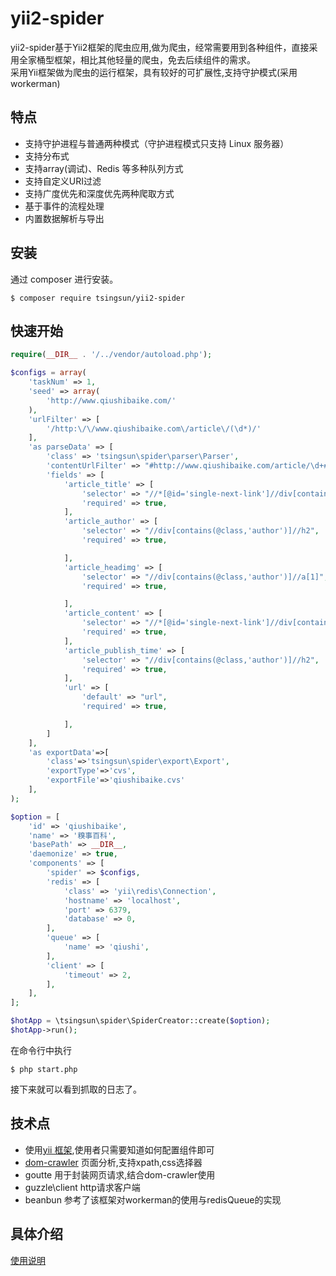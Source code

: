 # yii2-spider

yii2-spider基于Yii2框架的爬虫应用,做为爬虫，经常需要用到各种组件，直接采用全家桶型框架，相比其他轻量的爬虫，免去后续组件的需求。  
采用Yii框架做为爬虫的运行框架，具有较好的可扩展性,支持守护模式(采用workerman)

## 特点

- 支持守护进程与普通两种模式（守护进程模式只支持 Linux 服务器）
- 支持分布式
- 支持array(调试)、Redis 等多种队列方式
- 支持自定义URI过滤
- 支持广度优先和深度优先两种爬取方式
- 基于事件的流程处理
- 内置数据解析与导出

## 安装

通过 composer 进行安装。

```
$ composer require tsingsun/yii2-spider
```

## 快速开始
```php
require(__DIR__ . '/../vendor/autoload.php');

$configs = array(
    'taskNum' => 1,
    'seed' => array(
        'http://www.qiushibaike.com/'
    ),
    'urlFilter' => [
        '/http:\/\/www.qiushibaike.com\/article\/(\d*)/'
    ],
    'as parseData' => [
        'class' => 'tsingsun\spider\parser\Parser',
        'contentUrlFilter' => "#http://www.qiushibaike.com/article/\d+#",
        'fields' => [
            'article_title' => [
                'selector' => "//*[@id='single-next-link']//div[contains(@class,'content')]/text()[1]",
                'required' => true,
            ],
            'article_author' => [
                'selector' => "//div[contains(@class,'author')]//h2",
                'required' => true,

            ],
            'article_headimg' => [
                'selector' => "//div[contains(@class,'author')]//a[1]",
                'required' => true,

            ],
            'article_content' => [
                'selector' => "//*[@id='single-next-link']//div[contains(@class,'content')]",
                'required' => true,
            ],
            'article_publish_time' => [
                'selector' => "//div[contains(@class,'author')]//h2",
                'required' => true,
            ],
            'url' => [
                'default' => "url",                
                'required' => true,

            ],
        ]
    ],
    'as exportData'=>[
        'class'=>'tsingsun\spider\export\Export',
        'exportType'=>'cvs',
        'exportFile'=>'qiushibaike.cvs'
    ],
);

$option = [
    'id' => 'qiushibaike',
    'name' => '糗事百科',
    'basePath' => __DIR__,    
    'daemonize' => true,
    'components' => [
        'spider' => $configs,
        'redis' => [
            'class' => 'yii\redis\Connection',
            'hostname' => 'localhost',
            'port' => 6379,
            'database' => 0,
        ],
        'queue' => [
            'name' => 'qiushi',
        ],
        'client' => [
            'timeout' => 2,
        ],
    ],
];

$hotApp = \tsingsun\spider\SpiderCreator::create($option);
$hotApp->run();

```
在命令行中执行
```
$ php start.php
```
接下来就可以看到抓取的日志了。

## 技术点
- 使用[yii 框架](http://www.yiichina.com/doc/guide/2.0),使用者只需要知道如何配置组件即可
- [dom-crawler](http://symfony.com/doc/current/components/dom_crawler.html) 页面分析,支持xpath,css选择器
- goutte 用于封装网页请求,结合dom-crawler使用
- guzzle\client http请求客户端
- beanbun 参考了该框架对workerman的使用与redisQueue的实现

## 具体介绍
[使用说明](./docs/intro.md)



